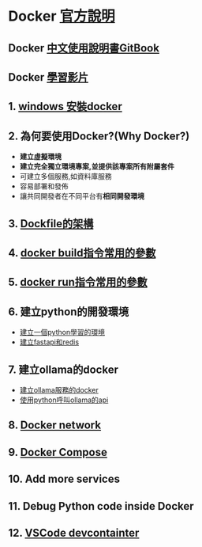 # Docker [官方說明](https://docs.docker.com/guides/get-started/)

## Docker [中文使用說明書GitBook](https://philipzheng.gitbook.io/docker_practice)

## Docker [學習影片](https://www.simplilearn.com/tutorials/docker-tutorial)

## 1. [windows 安裝docker](./window安裝docker)


## 2. 為何要使用Docker?(Why Docker?)

- **建立虛擬環境**
- **建立完全獨立環境專案,並提供該專案所有附屬套件**
- 可建立多個服務,如資料庫服務
- 容易部署和發佈
- 讓共同開發者在不同平台有**相同開發環境**
  
## 3. [Dockfile的架構](./docker_file)

## 4. [docker build指令常用的參數](./docker_build)

## 5. [docker run指令常用的參數](./docker_run)

## 6. 建立python的開發環境

- [建立一個python學習的環境](./docker/1.建立pyhton學習環境)
- [建立fastapi和redis](./docker/2.建立fastapi和redis)

## 7. 建立ollama的docker
- [建立ollama服務的docker](./ollama)
- [使用python呼叫ollama的api](./ollama/olloma.md)

## 8. [Docker network](./docker_newwork)

## 9. [Docker Compose](./docker_compose)



## 10. Add more services

## 11. Debug Python code inside Docker

## 12. [VSCode devcontainter](./使用devcontainer)